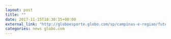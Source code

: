 ```yaml
---
layout: post
title: ""
date: 2017-11-15T18:30:15+00:00
external_link: "http://globoesporte.globo.com/sp/campinas-e-regiao/futebol/brasileirao-serie-a/jogo/15-11-2017/ponte-preta-atletico-pr/"
categories: news globo.com
---
```

